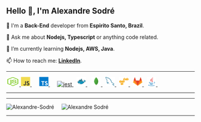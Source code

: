 ## Hello 👋, I'm Alexandre Sodré

👦 I'm a **Back-End** developer from **Espirito Santo, Brazil**.

💬 Ask me about **Nodejs, Typescript** or anything code related.

🌱 I’m currently learning **Nodejs, AWS, Java**.

📫 How to reach me: **[LinkedIn](https://www.linkedin.com/in/alexandre-cortines-sodré/)**.

---

<a href="https://nodejs.org" title="Node.JS" target="_blank"> <img src="https://raw.githubusercontent.com/devicons/devicon/master/icons/nodejs/nodejs-original.svg" alt="nodejs" width="35" height="25"/> </a>
<a href="https://developer.mozilla.org/en-US/docs/Web/JavaScript" title="JavaScript" target="_blank"> <img src="https://raw.githubusercontent.com/devicons/devicon/master/icons/javascript/javascript-original.svg" alt="javascript" width="25" height="25"/> </a>&nbsp;&nbsp;&nbsp;&nbsp;
<a href="https://www.typescriptlang.org/" title="TypeScript" target="_blank"> <img src="https://raw.githubusercontent.com/devicons/devicon/master/icons/typescript/typescript-original.svg" alt="typescript" width="25" height="25"/> </a>&nbsp;&nbsp;&nbsp;&nbsp;
<a href="https://jestjs.io" title="Jest" target="_blank"> <img src="https://www.vectorlogo.zone/logos/jestjsio/jestjsio-icon.svg" alt="jest" width="25" height="25"/> </a>&nbsp;
<a href="https://www.docker.com/" title="Docker" target="_blank"> <img src="https://raw.githubusercontent.com/devicons/devicon/master/icons/docker/docker-original.svg" alt="docker" width="25" height="25"/> </a>&nbsp;&nbsp;
<a href="https://www.mongodb.com/" title="MongoDB" target="_blank"> <img src="https://raw.githubusercontent.com/devicons/devicon/master/icons/mongodb/mongodb-original.svg" alt="mongodb" width="25" height="25"/> </a>&nbsp;
<a href="https://www.mysql.com/" title="MySQL" target="_blank"> <img src="https://raw.githubusercontent.com/devicons/devicon/master/icons/mysql/mysql-original.svg" alt="mysql" width="25" height="25"/> </a>&nbsp;
<a href="https://aws.amazon.com/" title="Aws" target="_blank"> <img src="https://raw.githubusercontent.com/devicons/devicon/master/icons/amazonwebservices/amazonwebservices-original.svg" alt="aws" width="25" height="25"/> </a>&nbsp;
<a href="https://docs.gitlab.com/" title="GitLab" target="_blank"> <img src="https://raw.githubusercontent.com/devicons/devicon/master/icons/gitlab/gitlab-original.svg" alt="gitlab" width="25" height="25"/> </a>&nbsp;
<a href="https://www.java.com/" title="Java" target="_blank"> <img src="https://raw.githubusercontent.com/devicons/devicon/master/icons/java/java-original.svg" alt="gitlab" width="25" height="25"/> </a>&nbsp;

---

---

<img height="165" src="https://github-readme-stats.vercel.app/api/top-langs?username=AlexSodreDev&show_icons=true&locale=en&layout=compact&theme=react&hide_border=true" alt="Alexandre-Sodré" />&nbsp;&nbsp;&nbsp;&nbsp;
<img height="165" src="https://github-readme-stats.vercel.app/api?username=AlexSodreDev&show_icons=true&locale=en&theme=react&hide_border=true" alt="Alexandre Sodré" />

---
